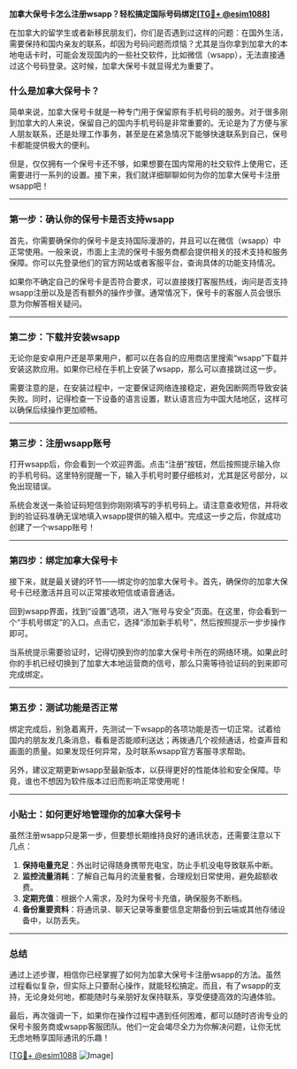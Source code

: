 **加拿大保号卡怎么注册wsapp？轻松搞定国际号码绑定[[TG💪+ @esim1088](https://t.me/s/esim1088)]**

在加拿大的留学生或者新移民朋友们，你们是否遇到过这样的问题：在国外生活，需要保持和国内亲友的联系，却因为号码问题而烦恼？尤其是当你拿到加拿大的本地电话卡时，可能会发现国内的一些社交软件，比如微信（wsapp），无法直接通过这个号码登录。这时候，加拿大保号卡就显得尤为重要了。

### 什么是加拿大保号卡？

简单来说，加拿大保号卡就是一种专门用于保留原有手机号码的服务。对于很多刚到加拿大的人来说，保留自己的国内手机号码是非常重要的。无论是为了方便与家人朋友联系，还是处理工作事务，甚至是在紧急情况下能够快速联系到自己，保号卡都能提供极大的便利。

但是，仅仅拥有一个保号卡还不够，如果想要在国内常用的社交软件上使用它，还需要进行一系列的设置。接下来，我们就详细聊聊如何为你的加拿大保号卡注册wsapp吧！

---

### 第一步：确认你的保号卡是否支持wsapp

首先，你需要确保你的保号卡是支持国际漫游的，并且可以在微信（wsapp）中正常使用。一般来说，市面上主流的保号卡服务商都会提供相关的技术支持和服务保障。你可以先登录他们的官方网站或者客服平台，查询具体的功能支持情况。

如果你不确定自己的保号卡是否符合要求，可以直接拨打客服热线，询问是否支持wsapp注册以及是否有额外的操作步骤。通常情况下，保号卡的客服人员会很乐意为你解答相关疑问。

---

### 第二步：下载并安装wsapp

无论你是安卓用户还是苹果用户，都可以在各自的应用商店里搜索“wsapp”下载并安装这款应用。如果你已经在手机上安装了wsapp，那么可以直接跳过这一步。

需要注意的是，在安装过程中，一定要保证网络连接稳定，避免因断网而导致安装失败。同时，记得检查一下设备的语言设置，默认语言应为中国大陆地区，这样可以确保后续操作更加顺畅。

---

### 第三步：注册wsapp账号

打开wsapp后，你会看到一个欢迎界面。点击“注册”按钮，然后按照提示输入你的手机号码。这里特别提醒一下，输入手机号时要仔细核对，尤其是区号部分，以免出现错误。

系统会发送一条验证码短信到你刚刚填写的手机号码上。请注意查收短信，并将收到的验证码准确无误地填入wsapp提供的输入框中。完成这一步之后，你就成功创建了一个wsapp账号！

---

### 第四步：绑定加拿大保号卡

接下来，就是最关键的环节——绑定你的加拿大保号卡。首先，确保你的加拿大保号卡已经激活并且可以正常接收短信或语音通话。

回到wsapp界面，找到“设置”选项，进入“账号与安全”页面。在这里，你会看到一个“手机号绑定”的入口。点击它，选择“添加新手机号”，然后按照提示一步步操作即可。

当系统提示需要验证时，记得切换到你的加拿大保号卡所在的网络环境。如果此时你的手机已经切换到了加拿大本地运营商的信号，那么只需等待验证码的到来即可完成绑定。

---

### 第五步：测试功能是否正常

绑定完成后，别急着离开，先测试一下wsapp的各项功能是否一切正常。试着给国内的朋友发几条消息，看看是否能顺利送达；再拨通几个视频通话，检查声音和画面的质量。如果发现任何异常，及时联系wsapp官方客服寻求帮助。

另外，建议定期更新wsapp至最新版本，以获得更好的性能体验和安全保障。毕竟，谁也不想因为软件版本过旧而影响正常使用呢！

---

### 小贴士：如何更好地管理你的加拿大保号卡

虽然注册wsapp只是第一步，但要想长期维持良好的通讯状态，还需要注意以下几点：

1. **保持电量充足**：外出时记得随身携带充电宝，防止手机没电导致联系中断。
2. **监控流量消耗**：了解自己每月的流量套餐，合理规划日常使用，避免超额收费。
3. **定期充值**：根据个人需求，及时为保号卡充值，确保服务不断档。
4. **备份重要资料**：将通讯录、聊天记录等重要信息定期备份到云端或其他存储设备中，以防丢失。

---

### 总结

通过上述步骤，相信你已经掌握了如何为加拿大保号卡注册wsapp的方法。虽然过程看似复杂，但实际上只要耐心操作，就能轻松搞定。而且，有了wsapp的支持，无论身处何地，都能随时与亲朋好友保持联系，享受便捷高效的沟通体验。

最后，再次强调一下，如果你在操作过程中遇到任何困难，都可以随时咨询专业的保号卡服务商或wsapp客服团队。他们一定会竭尽全力为你解决问题，让你无忧无虑地畅享国际通讯的乐趣！

[[TG💪+ @esim1088](https://t.me/s/esim1088) ![Image](https://i.postimg.cc/4NQfJmqS/Snipaste-2025-05-13-00-14-12.png)]